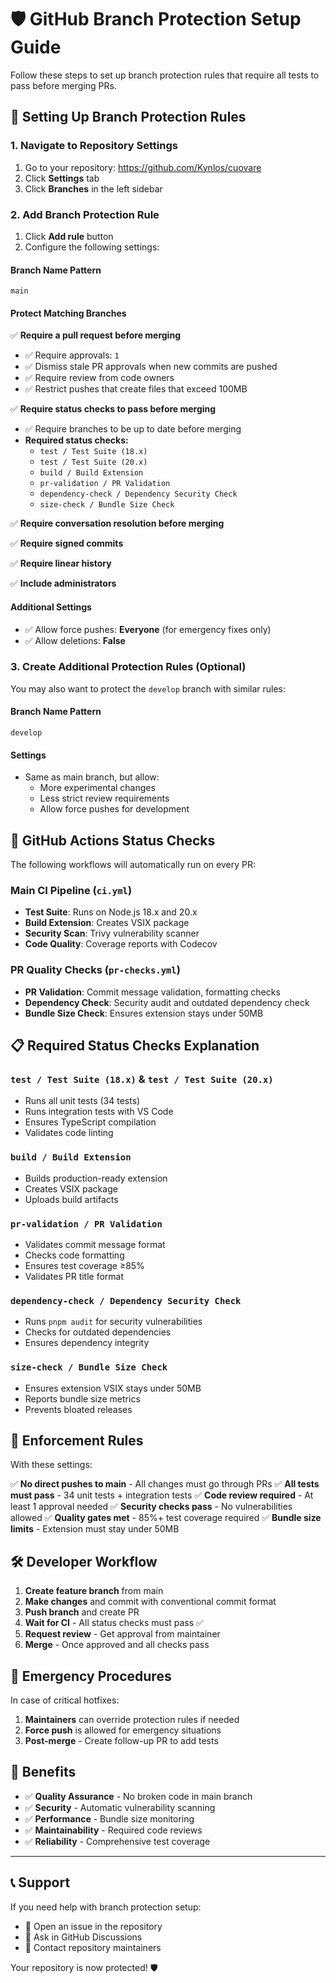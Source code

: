 # 🛡️ GitHub Branch Protection Setup Guide

Follow these steps to set up branch protection rules that require all tests to pass before merging PRs.

## 🔧 Setting Up Branch Protection Rules

### 1. Navigate to Repository Settings

1. Go to your repository: https://github.com/Kynlos/cuovare
2. Click **Settings** tab
3. Click **Branches** in the left sidebar

### 2. Add Branch Protection Rule

1. Click **Add rule** button
2. Configure the following settings:

#### Branch Name Pattern
```
main
```

#### Protect Matching Branches
✅ **Require a pull request before merging**
- ✅ Require approvals: `1`
- ✅ Dismiss stale PR approvals when new commits are pushed
- ✅ Require review from code owners
- ✅ Restrict pushes that create files that exceed 100MB

✅ **Require status checks to pass before merging**
- ✅ Require branches to be up to date before merging
- **Required status checks:**
  - `test / Test Suite (18.x)`
  - `test / Test Suite (20.x)`
  - `build / Build Extension`
  - `pr-validation / PR Validation`
  - `dependency-check / Dependency Security Check`
  - `size-check / Bundle Size Check`

✅ **Require conversation resolution before merging**

✅ **Require signed commits**

✅ **Require linear history**

✅ **Include administrators**

#### Additional Settings
- ✅ Allow force pushes: **Everyone** (for emergency fixes only)
- ✅ Allow deletions: **False**

### 3. Create Additional Protection Rules (Optional)

You may also want to protect the `develop` branch with similar rules:

#### Branch Name Pattern
```
develop
```

#### Settings
- Same as main branch, but allow:
  - More experimental changes
  - Less strict review requirements
  - Allow force pushes for development

## 🤖 GitHub Actions Status Checks

The following workflows will automatically run on every PR:

### Main CI Pipeline (`ci.yml`)
- **Test Suite**: Runs on Node.js 18.x and 20.x
- **Build Extension**: Creates VSIX package
- **Security Scan**: Trivy vulnerability scanner
- **Code Quality**: Coverage reports with Codecov

### PR Quality Checks (`pr-checks.yml`)
- **PR Validation**: Commit message validation, formatting checks
- **Dependency Check**: Security audit and outdated dependency check
- **Bundle Size Check**: Ensures extension stays under 50MB

## 📋 Required Status Checks Explanation

### `test / Test Suite (18.x)` & `test / Test Suite (20.x)`
- Runs all unit tests (34 tests) 
- Runs integration tests with VS Code
- Ensures TypeScript compilation
- Validates code linting

### `build / Build Extension`
- Builds production-ready extension
- Creates VSIX package
- Uploads build artifacts

### `pr-validation / PR Validation`
- Validates commit message format
- Checks code formatting
- Ensures test coverage ≥85%
- Validates PR title format

### `dependency-check / Dependency Security Check`
- Runs `pnpm audit` for security vulnerabilities
- Checks for outdated dependencies
- Ensures dependency integrity

### `size-check / Bundle Size Check`
- Ensures extension VSIX stays under 50MB
- Reports bundle size metrics
- Prevents bloated releases

## 🚨 Enforcement Rules

With these settings:

✅ **No direct pushes to main** - All changes must go through PRs
✅ **All tests must pass** - 34 unit tests + integration tests
✅ **Code review required** - At least 1 approval needed
✅ **Security checks pass** - No vulnerabilities allowed
✅ **Quality gates met** - 85%+ test coverage required
✅ **Bundle size limits** - Extension must stay under 50MB

## 🛠️ Developer Workflow

1. **Create feature branch** from main
2. **Make changes** and commit with conventional commit format
3. **Push branch** and create PR
4. **Wait for CI** - All status checks must pass ✅
5. **Request review** - Get approval from maintainer
6. **Merge** - Once approved and all checks pass

## 🔄 Emergency Procedures

In case of critical hotfixes:

1. **Maintainers** can override protection rules if needed
2. **Force push** is allowed for emergency situations
3. **Post-merge** - Create follow-up PR to add tests

## 🎯 Benefits

- ✅ **Quality Assurance** - No broken code in main branch
- ✅ **Security** - Automatic vulnerability scanning
- ✅ **Performance** - Bundle size monitoring
- ✅ **Maintainability** - Required code reviews
- ✅ **Reliability** - Comprehensive test coverage

---

## 📞 Support

If you need help with branch protection setup:
- 📧 Open an issue in the repository
- 💬 Ask in GitHub Discussions
- 🔧 Contact repository maintainers

Your repository is now protected! 🛡️
